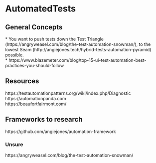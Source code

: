 # AutomatedTests

<H2>General Concepts</H2>
  * You want to push tests down the Test Triangle (https://angryweasel.com/blog/the-test-automation-snowman/), to the lowest Seam (http://angiejones.tech/hybrid-tests-automation-pyramid) possible. <br>
  * https://www.blazemeter.com/blog/top-15-ui-test-automation-best-practices-you-should-follow

<H2>Resources</H2>
https://testautomationpatterns.org/wiki/index.php/Diagnostic <br>
https://automationpanda.com <br>
https://beaufortfairmont.com/

<H2>Frameworks to research</h2>
https://github.com/angiejones/automation-framework

<H3>Unsure</H3>
https://angryweasel.com/blog/the-test-automation-snowman/

